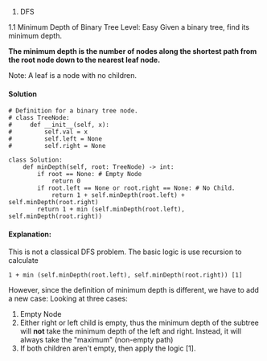 1. DFS 

1.1 Minimum Depth of Binary Tree
Level: Easy
Given a binary tree, find its minimum depth.

**The minimum depth is the number of nodes along the shortest path from the root node down to the nearest leaf node.**

Note: A leaf is a node with no children.

#### Solution 
```
# Definition for a binary tree node.
# class TreeNode:
#     def __init__(self, x):
#         self.val = x
#         self.left = None
#         self.right = None

class Solution:
    def minDepth(self, root: TreeNode) -> int:
        if root == None: # Empty Node
            return 0 
        if root.left == None or root.right == None: # No Child.
            return 1 + self.minDepth(root.left) + self.minDepth(root.right)
        return 1 + min (self.minDepth(root.left), self.minDepth(root.right))
```
        
#### Explanation:
This is not a classical DFS problem. The basic logic is use recursion to calculate  
``` 
1 + min (self.minDepth(root.left), self.minDepth(root.right)) [1]
```
However, since the definition of minimum depth is different, we have to add a new case:
Looking at three cases: 
1. Empty Node
2. Either right or left child is empty, thus the minimum depth of the subtree
will **not** take the minimum depth of the left and right. Instead, it will always take 
the "maximum" (non-empty path)
3. If both children aren't empty, then apply the logic [1]. 